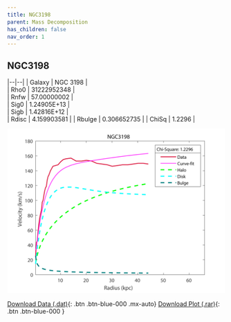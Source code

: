 ```yaml
---
title: NGC3198
parent: Mass Decomposition
has_children: false
nav_order: 1
---
```


## NGC3198

|--|--|
| Galaxy | NGC 3198 |	
| Rho0   |	31222952348	 |       
| Rnfw   | 		57.00000002		 |	
| Sig0   | 1.24905E+13		 |	
| Sigb   | 1.42816E+12		|     
| Rdisc  | 4.159903581 |
| Rbulge | 	0.306652735		|
| ChiSq  |  1.2296 |

![](/assets/plot/NGC3198.jpg)

[Download Data (.dat)](https://raw.githubusercontent.com/adhitya-spas/Database/gh-pages/assets/data/NGC3198.dat){: .btn .btn-blue-000 .mx-auto}
[Download Plot (.rar)](https://github.com/adhitya-spas/Database/blob/gh-pages/assets/plot/NGC3198.rar?raw=true){: .btn .btn-blue-000 }

